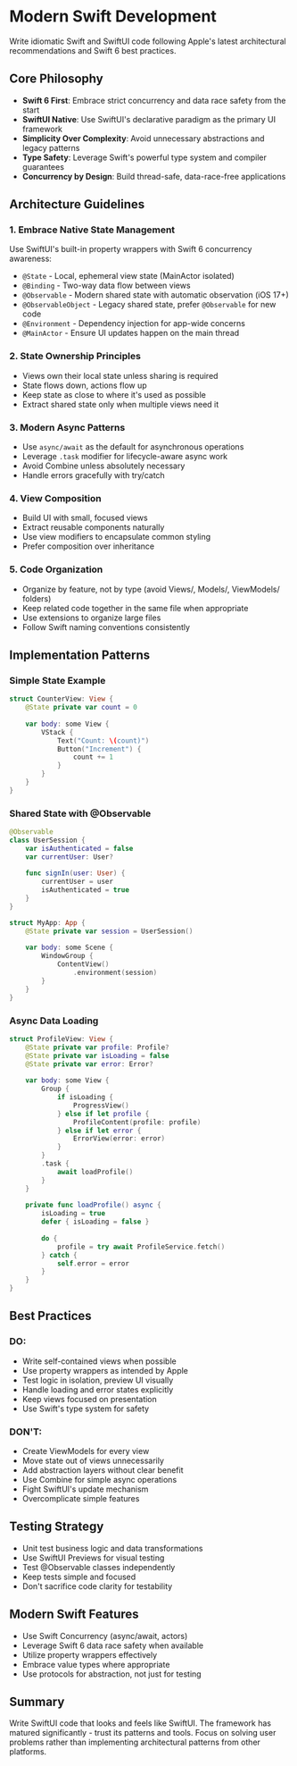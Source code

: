 # Modern Swift Development

Write idiomatic Swift and SwiftUI code following Apple's latest architectural recommendations and Swift 6 best practices.

## Core Philosophy

- **Swift 6 First**: Embrace strict concurrency and data race safety from the start
- **SwiftUI Native**: Use SwiftUI's declarative paradigm as the primary UI framework
- **Simplicity Over Complexity**: Avoid unnecessary abstractions and legacy patterns
- **Type Safety**: Leverage Swift's powerful type system and compiler guarantees
- **Concurrency by Design**: Build thread-safe, data-race-free applications

## Architecture Guidelines

### 1. Embrace Native State Management

Use SwiftUI's built-in property wrappers with Swift 6 concurrency awareness:
- `@State` - Local, ephemeral view state (MainActor isolated)
- `@Binding` - Two-way data flow between views
- `@Observable` - Modern shared state with automatic observation (iOS 17+)
- `@ObservableObject` - Legacy shared state, prefer `@Observable` for new code
- `@Environment` - Dependency injection for app-wide concerns
- `@MainActor` - Ensure UI updates happen on the main thread

### 2. State Ownership Principles

- Views own their local state unless sharing is required
- State flows down, actions flow up
- Keep state as close to where it's used as possible
- Extract shared state only when multiple views need it

### 3. Modern Async Patterns

- Use `async/await` as the default for asynchronous operations
- Leverage `.task` modifier for lifecycle-aware async work
- Avoid Combine unless absolutely necessary
- Handle errors gracefully with try/catch

### 4. View Composition

- Build UI with small, focused views
- Extract reusable components naturally
- Use view modifiers to encapsulate common styling
- Prefer composition over inheritance

### 5. Code Organization

- Organize by feature, not by type (avoid Views/, Models/, ViewModels/ folders)
- Keep related code together in the same file when appropriate
- Use extensions to organize large files
- Follow Swift naming conventions consistently

## Implementation Patterns

### Simple State Example
```swift
struct CounterView: View {
    @State private var count = 0
    
    var body: some View {
        VStack {
            Text("Count: \(count)")
            Button("Increment") { 
                count += 1 
            }
        }
    }
}
```

### Shared State with @Observable
```swift
@Observable
class UserSession {
    var isAuthenticated = false
    var currentUser: User?
    
    func signIn(user: User) {
        currentUser = user
        isAuthenticated = true
    }
}

struct MyApp: App {
    @State private var session = UserSession()
    
    var body: some Scene {
        WindowGroup {
            ContentView()
                .environment(session)
        }
    }
}
```

### Async Data Loading
```swift
struct ProfileView: View {
    @State private var profile: Profile?
    @State private var isLoading = false
    @State private var error: Error?
    
    var body: some View {
        Group {
            if isLoading {
                ProgressView()
            } else if let profile {
                ProfileContent(profile: profile)
            } else if let error {
                ErrorView(error: error)
            }
        }
        .task {
            await loadProfile()
        }
    }
    
    private func loadProfile() async {
        isLoading = true
        defer { isLoading = false }
        
        do {
            profile = try await ProfileService.fetch()
        } catch {
            self.error = error
        }
    }
}
```

## Best Practices

### DO:
- Write self-contained views when possible
- Use property wrappers as intended by Apple
- Test logic in isolation, preview UI visually
- Handle loading and error states explicitly
- Keep views focused on presentation
- Use Swift's type system for safety

### DON'T:
- Create ViewModels for every view
- Move state out of views unnecessarily
- Add abstraction layers without clear benefit
- Use Combine for simple async operations
- Fight SwiftUI's update mechanism
- Overcomplicate simple features

## Testing Strategy

- Unit test business logic and data transformations
- Use SwiftUI Previews for visual testing
- Test @Observable classes independently
- Keep tests simple and focused
- Don't sacrifice code clarity for testability

## Modern Swift Features

- Use Swift Concurrency (async/await, actors)
- Leverage Swift 6 data race safety when available
- Utilize property wrappers effectively
- Embrace value types where appropriate
- Use protocols for abstraction, not just for testing

## Summary

Write SwiftUI code that looks and feels like SwiftUI. The framework has matured significantly - trust its patterns and tools. Focus on solving user problems rather than implementing architectural patterns from other platforms.